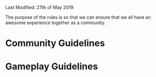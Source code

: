 Last Modified: 27th of May 2019

The purpose of the rules is so that we can ensure that we all have an awesome experience together as a community.

# Community Guidelines

# Gameplay Guidelines
